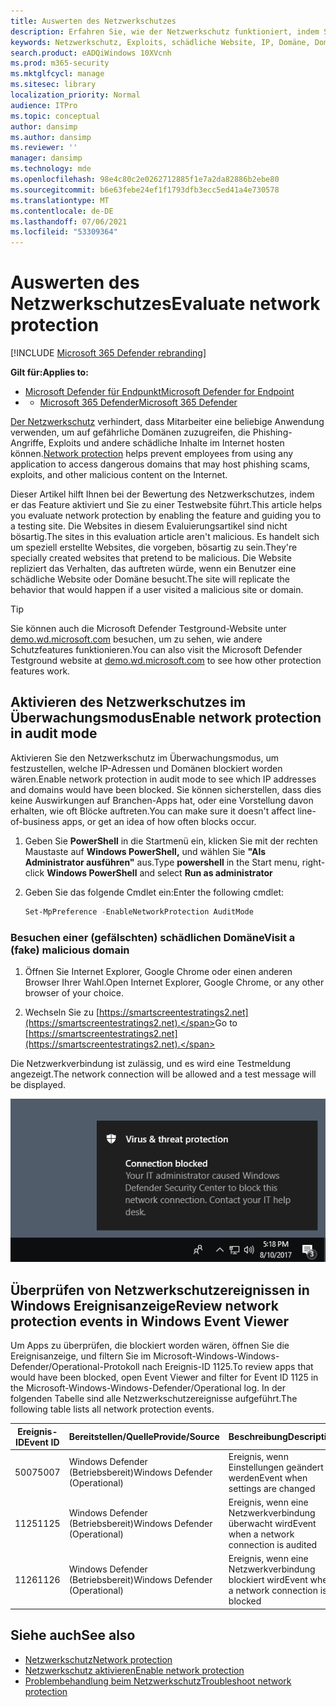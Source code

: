 ```yaml
---
title: Auswerten des Netzwerkschutzes
description: Erfahren Sie, wie der Netzwerkschutz funktioniert, indem Sie allgemeine Szenarien testen, vor denen er schützt.
keywords: Netzwerkschutz, Exploits, schädliche Website, IP, Domäne, Domänen, auswerten, testen, Demo
search.product: eADQiWindows 10XVcnh
ms.prod: m365-security
ms.mktglfcycl: manage
ms.sitesec: library
localization_priority: Normal
audience: ITPro
ms.topic: conceptual
author: dansimp
ms.author: dansimp
ms.reviewer: ''
manager: dansimp
ms.technology: mde
ms.openlocfilehash: 98e4c80c2e0262712885f1e7a2da82886b2ebe80
ms.sourcegitcommit: b6e63febe24ef1f1793dfb3ecc5ed41a4e730578
ms.translationtype: MT
ms.contentlocale: de-DE
ms.lasthandoff: 07/06/2021
ms.locfileid: "53309364"
---
```

# <a name="evaluate-network-protection"></a><span data-ttu-id="f5d0f-104">Auswerten des Netzwerkschutzes</span><span class="sxs-lookup"><span data-stu-id="f5d0f-104">Evaluate network protection</span></span>

[!INCLUDE [Microsoft 365 Defender rebranding](../../includes/microsoft-defender.md)]

<span data-ttu-id="f5d0f-105">**Gilt für:**</span><span class="sxs-lookup"><span data-stu-id="f5d0f-105">**Applies to:**</span></span>
- [<span data-ttu-id="f5d0f-106">Microsoft Defender für Endpunkt</span><span class="sxs-lookup"><span data-stu-id="f5d0f-106">Microsoft Defender for Endpoint</span></span>](https://go.microsoft.com/fwlink/?linkid=2154037)
- - [<span data-ttu-id="f5d0f-107">Microsoft 365 Defender</span><span class="sxs-lookup"><span data-stu-id="f5d0f-107">Microsoft 365 Defender</span></span>](https://go.microsoft.com/fwlink/?linkid=2118804)

<span data-ttu-id="f5d0f-108">[Der Netzwerkschutz](network-protection.md) verhindert, dass Mitarbeiter eine beliebige Anwendung verwenden, um auf gefährliche Domänen zuzugreifen, die Phishing-Angriffe, Exploits und andere schädliche Inhalte im Internet hosten können.</span><span class="sxs-lookup"><span data-stu-id="f5d0f-108">[Network protection](network-protection.md) helps prevent employees from using any application to access dangerous domains that may host phishing scams, exploits, and other malicious content on the Internet.</span></span>

<span data-ttu-id="f5d0f-109">Dieser Artikel hilft Ihnen bei der Bewertung des Netzwerkschutzes, indem er das Feature aktiviert und Sie zu einer Testwebsite führt.</span><span class="sxs-lookup"><span data-stu-id="f5d0f-109">This article helps you evaluate network protection by enabling the feature and guiding you to a testing site.</span></span> <span data-ttu-id="f5d0f-110">Die Websites in diesem Evaluierungsartikel sind nicht bösartig.</span><span class="sxs-lookup"><span data-stu-id="f5d0f-110">The sites in this evaluation article aren't malicious.</span></span> <span data-ttu-id="f5d0f-111">Es handelt sich um speziell erstellte Websites, die vorgeben, bösartig zu sein.</span><span class="sxs-lookup"><span data-stu-id="f5d0f-111">They're specially created websites that pretend to be malicious.</span></span> <span data-ttu-id="f5d0f-112">Die Website repliziert das Verhalten, das auftreten würde, wenn ein Benutzer eine schädliche Website oder Domäne besucht.</span><span class="sxs-lookup"><span data-stu-id="f5d0f-112">The site will replicate the behavior that would happen if a user visited a malicious site or domain.</span></span>

> [!TIP]
> <span data-ttu-id="f5d0f-113">Sie können auch die Microsoft Defender Testground-Website unter [demo.wd.microsoft.com](https://demo.wd.microsoft.com?ocid=cx-wddocs-testground) besuchen, um zu sehen, wie andere Schutzfeatures funktionieren.</span><span class="sxs-lookup"><span data-stu-id="f5d0f-113">You can also visit the Microsoft Defender Testground website at [demo.wd.microsoft.com](https://demo.wd.microsoft.com?ocid=cx-wddocs-testground) to see how other protection features work.</span></span>

## <a name="enable-network-protection-in-audit-mode"></a><span data-ttu-id="f5d0f-114">Aktivieren des Netzwerkschutzes im Überwachungsmodus</span><span class="sxs-lookup"><span data-stu-id="f5d0f-114">Enable network protection in audit mode</span></span>

<span data-ttu-id="f5d0f-115">Aktivieren Sie den Netzwerkschutz im Überwachungsmodus, um festzustellen, welche IP-Adressen und Domänen blockiert worden wären.</span><span class="sxs-lookup"><span data-stu-id="f5d0f-115">Enable network protection in audit mode to see which IP addresses and domains would have been blocked.</span></span> <span data-ttu-id="f5d0f-116">Sie können sicherstellen, dass dies keine Auswirkungen auf Branchen-Apps hat, oder eine Vorstellung davon erhalten, wie oft Blöcke auftreten.</span><span class="sxs-lookup"><span data-stu-id="f5d0f-116">You can make sure it doesn't affect line-of-business apps, or get an idea of how often blocks occur.</span></span>

1. <span data-ttu-id="f5d0f-117">Geben Sie **PowerShell** in die Startmenü ein, klicken Sie mit der rechten Maustaste auf **Windows PowerShell,** und wählen Sie **"Als Administrator ausführen"** aus.</span><span class="sxs-lookup"><span data-stu-id="f5d0f-117">Type **powershell** in the Start menu, right-click **Windows PowerShell** and select **Run as administrator**</span></span>
2. <span data-ttu-id="f5d0f-118">Geben Sie das folgende Cmdlet ein:</span><span class="sxs-lookup"><span data-stu-id="f5d0f-118">Enter the following cmdlet:</span></span>

    ```PowerShell
    Set-MpPreference -EnableNetworkProtection AuditMode
    ```

### <a name="visit-a-fake-malicious-domain"></a><span data-ttu-id="f5d0f-119">Besuchen einer (gefälschten) schädlichen Domäne</span><span class="sxs-lookup"><span data-stu-id="f5d0f-119">Visit a (fake) malicious domain</span></span>

1. <span data-ttu-id="f5d0f-120">Öffnen Sie Internet Explorer, Google Chrome oder einen anderen Browser Ihrer Wahl.</span><span class="sxs-lookup"><span data-stu-id="f5d0f-120">Open Internet Explorer, Google Chrome, or any other browser of your choice.</span></span>

1. <span data-ttu-id="f5d0f-121">Wechseln Sie zu [https://smartscreentestratings2.net](https://smartscreentestratings2.net).</span><span class="sxs-lookup"><span data-stu-id="f5d0f-121">Go to [https://smartscreentestratings2.net](https://smartscreentestratings2.net).</span></span>

<span data-ttu-id="f5d0f-122">Die Netzwerkverbindung ist zulässig, und es wird eine Testmeldung angezeigt.</span><span class="sxs-lookup"><span data-stu-id="f5d0f-122">The network connection will be allowed and a test message will be displayed.</span></span>

![Beispielbenachrichtigung, die besagt, dass die Verbindung blockiert ist: Ihr IT-Administrator hat bewirkt, dass Windows-Sicherheit diese Netzwerkverbindung blockiert hat.](images/np-notif.png)

## <a name="review-network-protection-events-in-windows-event-viewer"></a><span data-ttu-id="f5d0f-125">Überprüfen von Netzwerkschutzereignissen in Windows Ereignisanzeige</span><span class="sxs-lookup"><span data-stu-id="f5d0f-125">Review network protection events in Windows Event Viewer</span></span>

<span data-ttu-id="f5d0f-126">Um Apps zu überprüfen, die blockiert worden wären, öffnen Sie die Ereignisanzeige, und filtern Sie im Microsoft-Windows-Windows-Defender/Operational-Protokoll nach Ereignis-ID 1125.</span><span class="sxs-lookup"><span data-stu-id="f5d0f-126">To review apps that would have been blocked, open Event Viewer and filter for Event ID 1125 in the Microsoft-Windows-Windows-Defender/Operational log.</span></span> <span data-ttu-id="f5d0f-127">In der folgenden Tabelle sind alle Netzwerkschutzereignisse aufgeführt.</span><span class="sxs-lookup"><span data-stu-id="f5d0f-127">The following table lists all network protection events.</span></span>

| <span data-ttu-id="f5d0f-128">Ereignis-ID</span><span class="sxs-lookup"><span data-stu-id="f5d0f-128">Event ID</span></span> | <span data-ttu-id="f5d0f-129">Bereitstellen/Quelle</span><span class="sxs-lookup"><span data-stu-id="f5d0f-129">Provide/Source</span></span> | <span data-ttu-id="f5d0f-130">Beschreibung</span><span class="sxs-lookup"><span data-stu-id="f5d0f-130">Description</span></span> |
|-|-|-|
|<span data-ttu-id="f5d0f-131">5007</span><span class="sxs-lookup"><span data-stu-id="f5d0f-131">5007</span></span> | <span data-ttu-id="f5d0f-132">Windows Defender (Betriebsbereit)</span><span class="sxs-lookup"><span data-stu-id="f5d0f-132">Windows Defender (Operational)</span></span> | <span data-ttu-id="f5d0f-133">Ereignis, wenn Einstellungen geändert werden</span><span class="sxs-lookup"><span data-stu-id="f5d0f-133">Event when settings are changed</span></span> |
|<span data-ttu-id="f5d0f-134">1125</span><span class="sxs-lookup"><span data-stu-id="f5d0f-134">1125</span></span> | <span data-ttu-id="f5d0f-135">Windows Defender (Betriebsbereit)</span><span class="sxs-lookup"><span data-stu-id="f5d0f-135">Windows Defender (Operational)</span></span> | <span data-ttu-id="f5d0f-136">Ereignis, wenn eine Netzwerkverbindung überwacht wird</span><span class="sxs-lookup"><span data-stu-id="f5d0f-136">Event when a network connection is audited</span></span> |
|<span data-ttu-id="f5d0f-137">1126</span><span class="sxs-lookup"><span data-stu-id="f5d0f-137">1126</span></span> | <span data-ttu-id="f5d0f-138">Windows Defender (Betriebsbereit)</span><span class="sxs-lookup"><span data-stu-id="f5d0f-138">Windows Defender (Operational)</span></span> | <span data-ttu-id="f5d0f-139">Ereignis, wenn eine Netzwerkverbindung blockiert wird</span><span class="sxs-lookup"><span data-stu-id="f5d0f-139">Event when a network connection is blocked</span></span> |

## <a name="see-also"></a><span data-ttu-id="f5d0f-140">Siehe auch</span><span class="sxs-lookup"><span data-stu-id="f5d0f-140">See also</span></span>

* [<span data-ttu-id="f5d0f-141">Netzwerkschutz</span><span class="sxs-lookup"><span data-stu-id="f5d0f-141">Network protection</span></span>](network-protection.md)
* [<span data-ttu-id="f5d0f-142">Netzwerkschutz aktivieren</span><span class="sxs-lookup"><span data-stu-id="f5d0f-142">Enable network protection</span></span>](enable-network-protection.md)
* [<span data-ttu-id="f5d0f-143">Problembehandlung beim Netzwerkschutz</span><span class="sxs-lookup"><span data-stu-id="f5d0f-143">Troubleshoot network protection</span></span>](troubleshoot-np.md)
